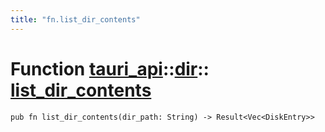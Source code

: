 ```yaml
---
title: "fn.list_dir_contents"
---
```


# Function [tauri_api](/docs/api/rust/tauri_api/../index.html)::​[dir](/docs/api/rust/tauri_api/index.html)::​[list_dir_contents](/docs/api/rust/tauri_api/)

    pub fn list_dir_contents(dir_path: String) -> Result<Vec<DiskEntry>>
      